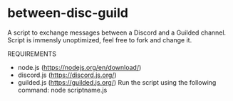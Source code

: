 # between-disc-guild
A script to exchange messages between a Discord and a Guilded channel. Script is immensly unoptimized, feel free to fork and change it.

REQUIREMENTS
- node.js (https://nodejs.org/en/download/)
- discord.js (https://discord.js.org/)
- guilded.js (https://guilded.js.org/)
Run the script using the following command:
node scriptname.js
